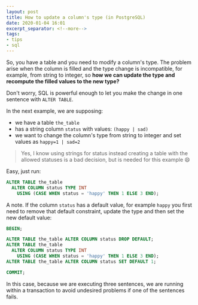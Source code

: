 ```yaml
---
layout: post
title: How to update a column's type (in PostgreSQL)
date: 2020-01-04 16:01
excerpt_separator: <!--more-->
tags:
- tips
- sql
---
```


So, you have a table and you need to modify a column's type. The problem arise when the column is filled and the type change is incompatible, for example, from string to integer, so **how we can update the type and recompute the filled values to the new type?**

Don't worry, SQL is powerful enough to let you make the change in one sentence with `ALTER TABLE`.

<!--more-->

In the next example, we are supposing:

- we have a table `the_table` 
- has a string column `status` with values: `(happy | sad)`
- we want to change the column's type from string to integer and set values as `happy=1 | sad=2`

> Yes, I know using strings for status instead creating a table with the allowed statuses is a bad decision, but is needed for this example 😄

Easy, just run:

```sql
ALTER TABLE the_table
  ALTER COLUMN status TYPE INT
    USING (CASE WHEN status = 'happy' THEN 1 ELSE 3 END);
```

A note. If the column `status` has a default value, for example `happy` you first need to remove that default constraint, update the type and then set the new default value:

```sql
BEGIN;

ALTER TABLE the_table ALTER COLUMN status DROP DEFAULT;
ALTER TABLE the_table
  ALTER COLUMN status TYPE INT
    USING (CASE WHEN status = 'happy' THEN 1 ELSE 3 END);
ALTER TABLE the_table ALTER COLUMN status SET DEFAULT 1;

COMMIT;
```

In this case, because we are executing three sentences, we are running within a transaction to avoid undesired problems if one of the sentences fails.
